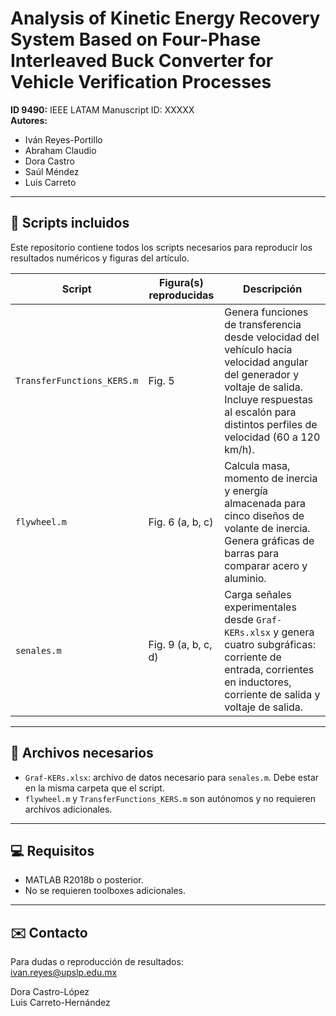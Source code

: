 # Analysis of Kinetic Energy Recovery System Based on Four-Phase Interleaved Buck Converter for Vehicle Verification Processes

**ID 9490:** IEEE LATAM Manuscript ID: XXXXX  
**Autores:**  
- Iván Reyes-Portillo  
- Abraham Claudio  
- Dora Castro  
- Saúl Méndez  
- Luis Carreto  

---

## 📁 Scripts incluidos

Este repositorio contiene todos los scripts necesarios para reproducir los resultados numéricos y figuras del artículo.

| Script | Figura(s) reproducidas | Descripción |
|--------|------------------------|-------------|
| `TransferFunctions_KERS.m` | Fig. 5 | Genera funciones de transferencia desde velocidad del vehículo hacia velocidad angular del generador y voltaje de salida. Incluye respuestas al escalón para distintos perfiles de velocidad (60 a 120 km/h). |
| `flywheel.m` | Fig. 6 (a, b, c) | Calcula masa, momento de inercia y energía almacenada para cinco diseños de volante de inercia. Genera gráficas de barras para comparar acero y aluminio. |
| `senales.m` | Fig. 9 (a, b, c, d) | Carga señales experimentales desde `Graf-KERs.xlsx` y genera cuatro subgráficas: corriente de entrada, corrientes en inductores, corriente de salida y voltaje de salida. |

---

## 📂 Archivos necesarios

- `Graf-KERs.xlsx`: archivo de datos necesario para `senales.m`. Debe estar en la misma carpeta que el script.
- `flywheel.m` y `TransferFunctions_KERS.m` son autónomos y no requieren archivos adicionales.

---

## 💻 Requisitos

- MATLAB R2018b o posterior.
- No se requieren toolboxes adicionales.

---

## ✉️ Contacto

Para dudas o reproducción de resultados:  
ivan.reyes@upslp.edu.mx  

Dora Castro-López  
Luis Carreto-Hernández


